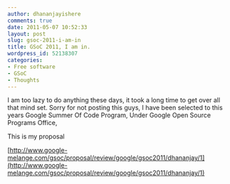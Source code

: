 ```yaml
---
author: dhananjayishere
comments: true
date: 2011-05-07 10:52:33
layout: post
slug: gsoc-2011-i-am-in
title: GSoC 2011, I am in.
wordpress_id: 52138307
categories:
- Free software
- GSoC
- Thoughts
---
```


I am too lazy to do anything these days, it took a long time to get over all that mind set. Sorry for not posting this guys,
I have been selected to this years Google Summer Of Code Program, Under Google Open Source Programs Office,

This is my proposal

[http://www.google-melange.com/gsoc/proposal/review/google/gsoc2011/dhananjay/1](http://www.google-melange.com/gsoc/proposal/review/google/gsoc2011/dhananjay/1)
